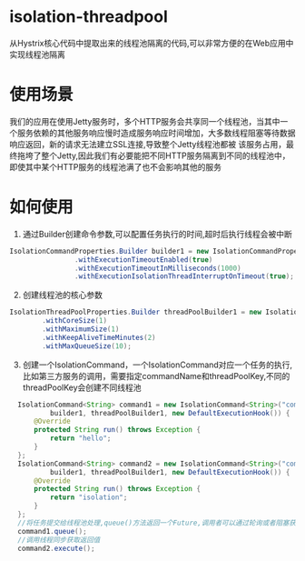 # isolation-threadpool
从Hystrix核心代码中提取出来的线程池隔离的代码,可以非常方便的在Web应用中实现线程池隔离

# 使用场景

我们的应用在使用Jetty服务时，多个HTTP服务会共享同一个线程池，当其中一个服务依赖的其他服务响应慢时造成服务响应时间增加，大多数线程阻塞等待数据响应返回，新的请求无法建立SSL连接,导致整个Jetty线程池都被
该服务占用，最终拖垮了整个Jetty,因此我们有必要能把不同HTTP服务隔离到不同的线程池中，即使其中某个HTTP服务的线程池满了也不会影响其他的服务

# 如何使用

1. 通过Builder创建命令参数,可以配置任务执行的时间,超时后执行线程会被中断

``` java
IsolationCommandProperties.Builder builder1 = new IsolationCommandProperties.Builder()
                .withExecutionTimeoutEnabled(true)
                .withExecutionTimeoutInMilliseconds(1000)
                .withExecutionIsolationThreadInterruptOnTimeout(true);
```

2. 创建线程池的核心参数

``` java
IsolationThreadPoolProperties.Builder threadPoolBuilder1 = new IsolationThreadPoolProperties.Builder()
        .withCoreSize(1)
        .withMaximumSize(1)
        .withKeepAliveTimeMinutes(2)
        .withMaxQueueSize(10);
```
3. 创建一个IsolationCommand，一个IsolationCommand对应一个任务的执行,比如第三方服务的调用，需要指定commandName和threadPoolKey,不同的threadPoolKey会创建不同线程池

``` java
  IsolationCommand<String> command1 = new IsolationCommand<String>("command1", "pool1",
          builder1, threadPoolBuilder1, new DefaultExecutionHook()) {
      @Override
      protected String run() throws Exception {
          return "hello";
      }
  };
  IsolationCommand<String> command2 = new IsolationCommand<String>("command2", "pool2",
          builder1, threadPoolBuilder1, new DefaultExecutionHook()) {
      @Override
      protected String run() throws Exception {
          return "isolation";
      }
  };
  //将任务提交给线程池处理,queue()方法返回一个Future,调用者可以通过轮询或者阻塞获取返回值
  command1.queue();
  //调用线程同步获取返回值
  command2.execute();
  ```
